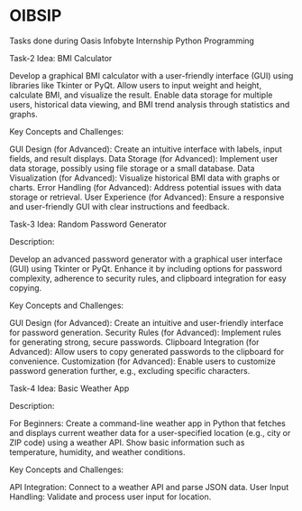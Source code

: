 # OIBSIP
Tasks done during Oasis Infobyte Internship 
Python Programming 


Task-2
Idea: BMI Calculator

 Develop a graphical BMI calculator with a user-friendly interface (GUI) using libraries like Tkinter or PyQt. Allow users to input weight and height, calculate BMI, and visualize the result. Enable data storage for multiple users, historical data viewing, and BMI trend analysis through statistics and graphs.
 
Key Concepts and Challenges:

GUI Design (for Advanced): Create an intuitive interface with labels, input fields, and result displays.
Data Storage (for Advanced): Implement user data storage, possibly using file storage or a small database.
Data Visualization (for Advanced): Visualize historical BMI data with graphs or charts.
Error Handling (for Advanced): Address potential issues with data storage or retrieval.
User Experience (for Advanced): Ensure a responsive and user-friendly GUI with clear instructions and feedback.


Task-3
Idea: Random Password Generator

Description:

Develop an advanced password generator with a graphical user interface (GUI) using Tkinter or PyQt. Enhance it by including options for password complexity, adherence to security rules, and clipboard integration for easy copying.

Key Concepts and Challenges:

GUI Design (for Advanced): Create an intuitive and user-friendly interface for password generation.
Security Rules (for Advanced): Implement rules for generating strong, secure passwords.
Clipboard Integration (for Advanced): Allow users to copy generated passwords to the clipboard for convenience.
Customization (for Advanced): Enable users to customize password generation further, e.g., excluding specific characters.


Task-4
Idea: Basic Weather App

Description:

For Beginners: Create a command-line weather app in Python that fetches and displays current weather data for a user-specified location (e.g., city or ZIP code) using a weather API. Show basic information such as temperature, humidity, and weather conditions.

Key Concepts and Challenges:

API Integration: Connect to a weather API and parse JSON data.
User Input Handling: Validate and process user input for location.


